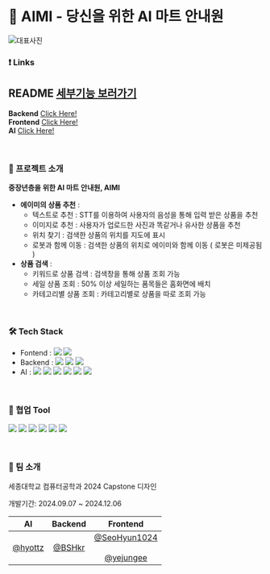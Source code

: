 # 🛒 AIMI - 당신을 위한 AI 마트 안내원 

![대표사진](https://github.com/user-attachments/assets/4f210872-7557-4b4b-8da1-a7b466c149b2)

### ❗️ Links
## **README** [세부기능 보러가기](https://github.com/24-2-Capstone/.github) <br> 
**Backend** [Click Here!](https://github.com/24-2-Capstone/Backend) <br>
**Frontend** [Click Here!](https://github.com/24-2-Capstone/Frontend) <br>
**AI** [Click Here!](https://github.com/24-2-Capstone/AI)

&nbsp;

### 📢 프로젝트 소개
**중장년층을 위한 AI 마트 안내원, AIMI**
- **에이미의 상품 추천** : 
   - 텍스트로 추천 : STT를 이용하여 사용자의 음성을 통해 입력 받은 상품을 추천
   - 이미지로 추천 : 사용자가 업로드한 사진과 똑같거나 유사한 상품을 추천
   - 위치 찾기 : 검색한 상품의 위치를 지도에 표시
   - 로봇과 함께 이동 : 검색한 상품의 위치로 에이미와 함께 이동 ( 로봇은 미제공됨 )
- **상품 검색** :
   - 키워드로 상품 검색 : 검색창을 통해 상품 조회 가능
   - 세일 상품 조회 : 50% 이상 세일하는 품목들은 홈화면에 배치
   - 카테고리별 상품 조회 : 카테고리별로 상품을 따로 조회 가능

&nbsp;

### 🛠️ Tech Stack

- Fontend : ![](https://img.shields.io/badge/Flutter-02569B?style=flat-square&logo=Flutter&logoColor=white)  ![](https://img.shields.io/badge/Dart-0175C2?style=flat-square&logo=Dart&logoColor=white)
- Backend : ![](https://img.shields.io/badge/SpringBoot-6DB33F?style=flat-square&logo=springboot&logoColor=white)  ![](https://img.shields.io/badge/JAVA-007396?style=flat-square&logo=Java&logoColor=white) ![](https://img.shields.io/badge/MySQL-4479A1?style=flat-square&logo=MySQL&logoColor=white)
- AI : ![](https://img.shields.io/badge/Python-3776AB?style=flat-square&logo=Python&logoColor=white)  ![](https://img.shields.io/badge/Flask-000000?style=flat-square&logo=Flask&logoColor=white) ![](https://img.shields.io/badge/pandas-150458?style=flat-square&logo=pandas&logoColor=white) ![](https://img.shields.io/badge/Elasticsearch-005571?style=flat-square&logo=Elasticsearch&logoColor=white) ![](https://img.shields.io/badge/PyTorch-EE4C2C?style=flat-square&logo=PyTorch&logoColor=white) ![](https://img.shields.io/badge/JSON-000000?style=flat-square&logo=JSON&logoColor=white)

&nbsp;

### 🙌 협업 Tool
![](https://img.shields.io/badge/Figma-F24E1E?style=plastic-square&logo=Figma&logoColor=white) ![](https://img.shields.io/badge/Discord-5865F2?style=plastic-square&logo=Discord&logoColor=white) ![](https://img.shields.io/badge/GitHub-181717?style=plastic-square&logo=GitHub&logoColor=white) ![](https://img.shields.io/badge/Slack-4A154B?style=plastic-square&logo=Slack&logoColor=white) ![](https://img.shields.io/badge/GoogleDocs-4285F4?style=plastic-square&logo=googledocs&logoColor=white) ![](https://img.shields.io/badge/Notion-000000?style=plastic-square&logo=notion&logoColor=white) 
&nbsp;

&nbsp;

### 🙆 팀 소개

세종대학교 컴퓨터공학과 2024 Capstone 디자인  

개발기간: 2024.09.07 ~ 2024.12.06

|<center> AI </center>|<center>Backend</center>|<center>Frontend</center>|
|:--------:|:--------:|:--------:|
|<center> [@hyottz](https://github.com/hyottz) </center>|<center>[@BSHkr](https://github.com/BSHkr)</center>|<center>[@SeoHyun1024](https://github.com/SeoHyun1024)</center> <br> <center>[@yejungee](https://github.com/yejungee)</center> |
